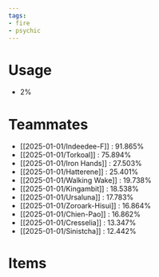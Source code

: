 ```yaml
---
tags:
- fire
- psychic
---
```

# Usage
- 2%
# Teammates
- [[2025-01-01/Indeedee-F]] : 91.865%
- [[2025-01-01/Torkoal]] : 75.894%
- [[2025-01-01/Iron Hands]] : 27.503%
- [[2025-01-01/Hatterene]] : 25.401%
- [[2025-01-01/Walking Wake]] : 19.738%
- [[2025-01-01/Kingambit]] : 18.538%
- [[2025-01-01/Ursaluna]] : 17.783%
- [[2025-01-01/Zoroark-Hisui]] : 16.864%
- [[2025-01-01/Chien-Pao]] : 16.862%
- [[2025-01-01/Cresselia]] : 13.347%
- [[2025-01-01/Sinistcha]] : 12.442%
# Items